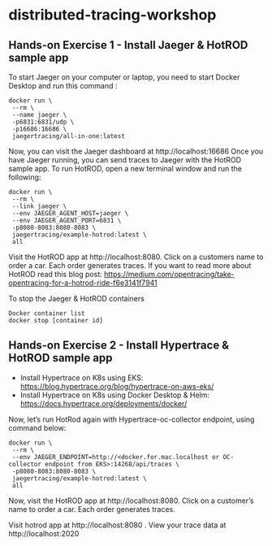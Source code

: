 # distributed-tracing-workshop

## Hands-on Exercise 1 - Install Jaeger & HotROD sample app

To start Jaeger on your computer or laptop, you need to start Docker Desktop and run this command :

```
docker run \
 --rm \
 --name jaeger \
 -p6831:6831/udp \
 -p16686:16686 \
 jaegertracing/all-in-one:latest
```

Now, you can visit the Jaeger dashboard at http://localhost:16686
Once you have Jaeger running, you can send traces to Jaeger with the HotROD sample app. To run HotROD, open a new terminal window and run the following:

```
docker run \
 --rm \
 --link jaeger \
 --env JAEGER_AGENT_HOST=jaeger \
 --env JAEGER_AGENT_PORT=6831 \
 -p8080-8083:8080-8083 \
 jaegertracing/example-hotrod:latest \
 all
```

Visit the HotROD app at http://localhost:8080. Click on a customers name to order a car. Each order generates traces. If you want to read more about HotROD read this blog post: https://medium.com/opentracing/take-opentracing-for-a-hotrod-ride-f6e3141f7941

To stop the Jaeger & HotROD containers

```
Docker container list
docker stop [container id]
```

## Hands-on Exercise 2 - Install Hypertrace & HotROD sample app

- Install Hypertrace on K8s using EKS: https://blog.hypertrace.org/blog/hypertrace-on-aws-eks/ 
- Install Hypertrace on K8s using Docker Desktop & Helm: https://docs.hypertrace.org/deployments/docker/

Now, let’s run HotRod again with Hypertrace-oc-collector endpoint, using command below:

```
docker run \
 --rm \
 --env JAEGER_ENDPOINT=http://<docker.for.mac.localhost or OC-collector endpoint from EKS>:14268/api/traces \
 -p8080-8083:8080-8083 \
 jaegertracing/example-hotrod:latest \
 all
```

Now, visit the HotROD app at http://localhost:8080. Click on a customer’s name to order a car. Each order generates traces. 

Visit hotrod app at http://localhost:8080 . View your trace data at http://localhost:2020
